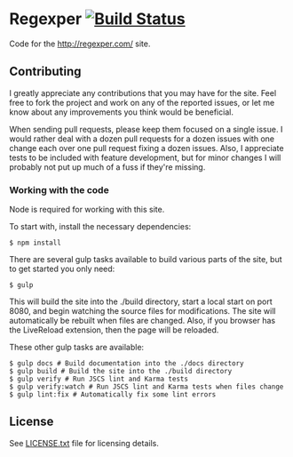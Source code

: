# Regexper [![Build Status](https://travis-ci.org/javallone/regexper-static.svg?branch=master)](https://travis-ci.org/javallone/regexper-static)

Code for the http://regexper.com/ site.

## Contributing

I greatly appreciate any contributions that you may have for the site. Feel free to fork the project and work on any of the reported issues, or let me know about any improvements you think would be beneficial.

When sending pull requests, please keep them focused on a single issue. I would rather deal with a dozen pull requests for a dozen issues with one change each over one pull request fixing a dozen issues. Also, I appreciate tests to be included with feature development, but for minor changes I will probably not put up much of a fuss if they're missing.

### Working with the code

Node is required for working with this site.

To start with, install the necessary dependencies:

    $ npm install

There are several gulp tasks available to build various parts of the site, but to get started you only need:

    $ gulp

This will build the site into the ./build directory, start a local start on port 8080, and begin watching the source files for modifications. The site will automatically be rebuilt when files are changed. Also, if you browser has the LiveReload extension, then the page will be reloaded.

These other gulp tasks are available:

    $ gulp docs # Build documentation into the ./docs directory
    $ gulp build # Build the site into the ./build directory
    $ gulp verify # Run JSCS lint and Karma tests
    $ gulp verify:watch # Run JSCS lint and Karma tests when files change
    $ gulp lint:fix # Automatically fix some lint errors

## License

See [LICENSE.txt](/LICENSE.txt) file for licensing details.

